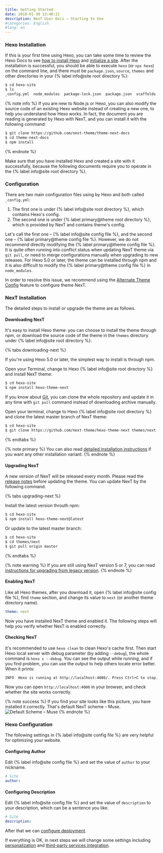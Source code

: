 ```yaml
---
title: Getting Started
date: 2018-01-30 13:40:21
description: NexT User Docs – Starting to Use
#categories: English
#lang: en
---
```


### Hexo Installation

If this is your first time using Hexo, you can take some time to review the Hexo Docs to see [how to install Hexo](https://hexo.io/docs/) and [initialize a site](https://hexo.io/docs/setup). After the installation is successful, you should be able to execute `hexo` (or `npx hexo`) on the command line, and there must be `package.json`, `source`, `themes` and other directories in your {% label info@site root directory %}:

```bash
$ cd hexo-site
$ ls
_config.yml  node_modules  package-lock.json  package.json  scaffolds  source  themes
```

{% note info %}
If you are new to Node.js or Hexo, you can also modify the source code of an existing Hexo website instead of creating a new one, to help you understand how Hexo works. In fact, the document you are reading is generated by Hexo with NexT, and you can install it with the following command:
```bash
$ git clone https://github.com/next-theme/theme-next-docs
$ cd theme-next-docs
$ npm install
```
{% endnote %}

Make sure that you have installed Hexo and created a site with it successfully, because the following documents require you to operate in the {% label info@site root directory %}.

### Configuration

There are two main configuration files using by Hexo and both called `_config.yml`:

1. The first one is under {% label info@site root directory %}, which contains Hexo's config.
2. The second one is under {% label primary@theme root directory %}, which is provided by NexT and contains theme's config.

Let's call the first one – {% label info@site config file %}, and the second one – {% label primary@theme config file %}.
However, we do not recommend directly modifying the {% label primary@theme config file %}. It is quite often running into conflict status when updating NexT theme via `git pull`, or need to merge configurations manually when upgrading to new releases. For Hexo 5.0 or later, the theme can be installed through npm and it is also difficult to modify the {% label primary@theme config file %} in `node_modules`.

In order to resolve this issue, we recommend using the [Alternate Theme Config](/docs/getting-started/configuration.html) feature to configure theme NexT.

### NexT Installation

The detailed steps to install or upgrade the theme are as follows.

#### Downloading NexT

It's easy to install Hexo theme: you can choose to install the theme through npm, or download the source code of the theme in the `themes` directory under {% label info@site root directory %}.

{% tabs downloading-next %}
<!-- tab Using <code>npm</code> -->
If you're using Hexo 5.0 or later, the simplest way to install is through npm.

Open your Terminal, change to Hexo {% label info@site root directory %} and install NexT theme:
```bash
$ cd hexo-site
$ npm install hexo-theme-next
```
<!-- endtab -->

<!-- tab Using <code>git</code> -->
If you know about [Git](https://git-scm.com), you can clone the whole repository and update it in any time with `git pull` command instead of downloading archive manually.

Open your terminal, change to Hexo {% label info@site root directory %} and clone the latest master branch of NexT theme:
```bash
$ cd hexo-site
$ git clone https://github.com/next-theme/hexo-theme-next themes/next
```
<!-- endtab -->
{% endtabs %}

{% note primary %}
You can also read [detailed installation instructions](/docs/getting-started/installation.html) if you want any other installation variant.
{% endnote %}

#### Upgrading NexT

A new version of NexT will be released every month. Please read the [release notes](https://github.com/next-theme/hexo-theme-next/releases) before updating the theme. You can update NexT by the following command.

{% tabs upgrading-next %}
<!-- tab Using <code>npm</code> -->
Install the latest version throuth npm:

```bash
$ cd hexo-site
$ npm install hexo-theme-next@latest
```
<!-- endtab -->

<!-- tab Using <code>git</code> -->
Or update to the latest master branch:

```sh
$ cd hexo-site
$ cd themes/next
$ git pull origin master
```
<!-- endtab -->
{% endtabs %}

{% note warning %}
If you are still using NexT version 5 or 7, you can read [instructions for upgrading from legacy version](/docs/getting-started/upgrade.html).
{% endnote %}

#### Enabling NexT

Like all Hexo themes, after you download it, open {% label info@site config file %}, find `theme` section, and change its value to `next` (or another theme directory name).

```yml hexo/_config.yml
theme: next
```

Now you have installed NexT theme and enabled it. The following steps will help you verify whether NexT is enabled correctly.

#### Checking NexT

It's recommended to use `hexo clean` to clean Hexo's cache first.
Then start Hexo local server with debug parameter (by adding `--debug`), the whole command is `hexo s --debug`. You can see the output while running, and if you find problem, you can use the output to help others locate error better. When it prints:

```
INFO  Hexo is running at http://localhost:4000/. Press Ctrl+C to stop.
```

Now you can open `http://localhost:4000` in your browser, and check whether the site works correctly.

{% note success %}
If you find your site looks like this picture, you have installed it correctly. That's default NexT scheme – Muse.
![Default Scheme – Muse](/images/next-default-scheme.png)
{% endnote %}

### Hexo Configuration

The following settings in {% label info@site config file %} are very helpful for optimizing your website.

#### Configuring Author

Edit {% label info@site config file %} and set the value of `author` to your nickname.

```yml hexo/_config.yml
# Site
author:
```

#### Configuring Description

Edit {% label info@site config file %} and set the value of `description` to your description, which can be a sentence you like.

```yml hexo/_config.yml
# Site
description:
```

After that we can [configure deployment](/docs/getting-started/deployment.html).

If everything is OK, in next steps we will change some settings including [personalization](/docs/theme-settings/) and [third-party services integration](/docs/third-party-services/).
